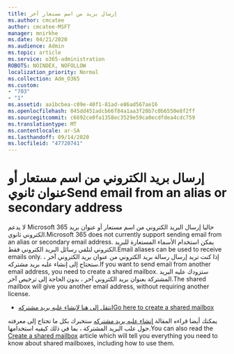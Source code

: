 ```yaml
---
title: إرسال بريد من اسم مستعار آخر
ms.author: cmcatee
author: cmcatee-MSFT
manager: mnirkhe
ms.date: 04/21/2020
ms.audience: Admin
ms.topic: article
ms.service: o365-administration
ROBOTS: NOINDEX, NOFOLLOW
localization_priority: Normal
ms.collection: Adm_O365
ms.custom:
- "703"
- "1"
ms.assetid: aa1bcbea-c09e-40f1-81ad-e86ad567ae16
ms.openlocfilehash: 045dd451adcb66f84a1aa3f20b7c0b6550e8f2ff
ms.sourcegitcommit: c6692ce0fa1358ec3529e59ca0ecdfdea4cdc759
ms.translationtype: MT
ms.contentlocale: ar-SA
ms.lasthandoff: 09/14/2020
ms.locfileid: "47720741"
---
```

# <a name="send-email-from-an-alias-or-secondary-address"></a><span data-ttu-id="b7fa9-102">إرسال بريد الكتروني من اسم مستعار أو عنوان ثانوي</span><span class="sxs-lookup"><span data-stu-id="b7fa9-102">Send email from an alias or secondary address</span></span>

<span data-ttu-id="b7fa9-103">لا يدعم Microsoft 365 حاليا إرسال البريد الكتروني من اسم مستعار أو عنوان بريد الكتروني ثانوي.</span><span class="sxs-lookup"><span data-stu-id="b7fa9-103">Microsoft 365 does not currently support sending email from an alias or secondary email address.</span></span> <span data-ttu-id="b7fa9-104">يمكن استخدام الأسماء المستعارة للبريد الكتروني لتلقي رسائل البريد الكتروني فقط.</span><span class="sxs-lookup"><span data-stu-id="b7fa9-104">Email aliases can be used to receive emails only.</span></span> <span data-ttu-id="b7fa9-105">إذا كنت تريد إرسال رسالة بريد الكتروني من عنوان بريد الكتروني آخر ، ستحتاج إلى إنشاء علبه بريد مشتركه.</span><span class="sxs-lookup"><span data-stu-id="b7fa9-105">If you want to send email from another email address, you need to create a shared mailbox.</span></span> <span data-ttu-id="b7fa9-106">ستزودك علبه البريد المشتركة بعنوان بريد الكتروني آخر ، بدون الحاجة إلى ترخيص آخر.</span><span class="sxs-lookup"><span data-stu-id="b7fa9-106">The shared mailbox will give you another email address, without requiring another license.</span></span>
  
- [<span data-ttu-id="b7fa9-107">انتقل إلى هنا لإنشاء علبه بريد مشتركه</span><span class="sxs-lookup"><span data-stu-id="b7fa9-107">Go here to create a shared mailbox</span></span>](https://portal.office.com/AdminPortal/Home#/AssistedGuide/addemailoptions)

<span data-ttu-id="b7fa9-108">يمكنك أيضا قراءه المقالة [إنشاء علبه بريد مشتركه](https://docs.microsoft.com/microsoft-365/admin/email/create-a-shared-mailbox) ستخبرك بكل ما تحتاج إلى معرفته حول علب البريد المشتركة ، بما في ذلك كيفيه استخدامها.</span><span class="sxs-lookup"><span data-stu-id="b7fa9-108">You can also read the [Create a shared mailbox](https://docs.microsoft.com/microsoft-365/admin/email/create-a-shared-mailbox) article which will tell you everything you need to know about shared mailboxes, including how to use them.</span></span>